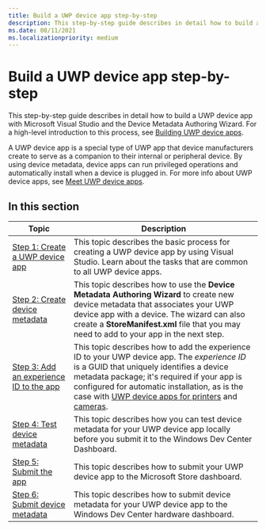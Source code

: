 ```yaml
---
title: Build a UWP device app step-by-step
description: This step-by-step guide describes in detail how to build a UWP device app with Microsoft Visual Studio and the Device Metadata Authoring Wizard.
ms.date: 08/11/2021
ms.localizationpriority: medium
---
```


# Build a UWP device app step-by-step

This step-by-step guide describes in detail how to build a UWP device app with Microsoft Visual Studio and the Device Metadata Authoring Wizard. For a high-level introduction to this process, see [Building UWP device apps](the-workflow.md).

A UWP device app is a special type of UWP app that device manufacturers create to serve as a companion to their internal or peripheral device. By using device metadata, device apps can run privileged operations and automatically install when a device is plugged in. For more info about UWP device apps, see [Meet UWP device apps](meet-uwp-device-apps.md).

## In this section

| Topic | Description |
|--|--|
| [Step 1: Create a UWP device app](step-1--create-a-uwp-device-app.md) | This topic describes the basic process for creating a UWP device app by using Visual Studio. Learn about the tasks that are common to all UWP device apps. |
| [Step 2: Create device metadata](step-2--create-device-metadata.md) | This topic describes how to use the **Device Metadata Authoring Wizard** to create new device metadata that associates your UWP device app with a device. The wizard can also create a **StoreManifest.xml** file that you may need to add to your app in the next step. |
| [Step 3: Add an experience ID to the app](step-3--add-an-experience-id-to-the-app.md) | This topic describes how to add the experience ID to your UWP device app. The *experience ID* is a GUID that uniquely identifies a device metadata package; it's required if your app is configured for automatic installation, as is the case with [UWP device apps for printers](uwp-device-apps-for-printers.md) and [cameras](uwp-device-apps-for-webcams.md). |
| [Step 4: Test device metadata](step-4--test-device-metadata.md) | This topic describes how you can test device metadata for your UWP device app locally before you submit it to the Windows Dev Center Dashboard. |
| [Step 5: Submit the app](step-5--submit-the-app.md) | This topic describes how to submit your UWP device app to the Microsoft Store dashboard. |
| [Step 6: Submit device metadata](step-6--submit-device-metadata.md) | This topic describes how to submit device metadata for your UWP device app to the Windows Dev Center hardware dashboard. |
